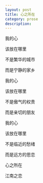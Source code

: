 ```yaml
---
layout: post
title: 心之所在
category: prose
description: 
---
```



我的心

该放在哪里

不是繁华的城市

而是宁静的家乡


我的心

该放在哪里

不是傲气的权贵

而是亲切的朋友


我的心

该放在哪里

不是临近的愁绪

而是远方的思恋


心之所在

江南之恋


